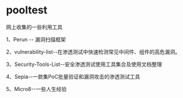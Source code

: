 # pooltest
网上收集的一些利用工具

1、Perun -- 漏洞扫描框架

2、vulnerability-list--在渗透测试中快速检测常见中间件、组件的高危漏洞。

3、Security-Tools-List--安全渗透测试使用工具集合及使用文档整理

4、Sepia--一款集PoC批量验证和漏洞攻击的渗透测试工具

5、Micro8--一些人生经验


